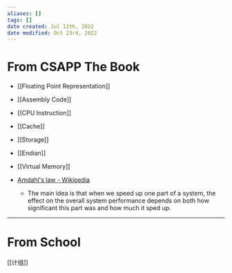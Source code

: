 ```yaml
---
aliases: []
tags: []
date created: Jul 12th, 2022
date modified: Oct 23rd, 2022
---
```

# From CSAPP The Book
- [[Floating Point Representation]]
- [[Assembly Code]]
- [[CPU Instruction]]
- [[Cache]]
- [[Storage]]
- [[Endian]]
- [[Virtual Memory]]

- [Amdahl's law - Wikipedia](https://en.wikipedia.org/wiki/Amdahl%27s_law)
	- The main idea is that when we speed up one part of a system, the effect on the overall system performance depends on both how significant this part was and how much it sped up.

___

# From School
[[计组]]
